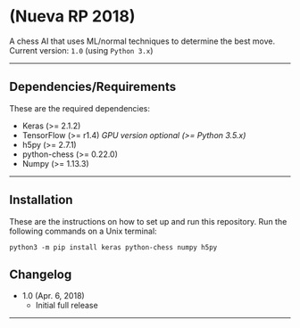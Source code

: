 #  (Nueva RP 2018)
A chess AI that uses ML/normal techniques to determine the best move.
Current version: `1.0` (using `Python 3.x`)

---
## Dependencies/Requirements
These are the required dependencies:

  - Keras (>= 2.1.2)
  - TensorFlow (>= r1.4) *GPU version optional (>= Python 3.5.x)*
  - h5py (>= 2.7.1)
  - python-chess (>= 0.22.0)
  - Numpy (>= 1.13.3)

---
## Installation
These are the instructions on how to set up and run this repository.
Run the following commands on a Unix terminal:

```
python3 -m pip install keras python-chess numpy h5py
```

## Changelog
- 1.0 (Apr. 6, 2018)
    - Initial full release
---
